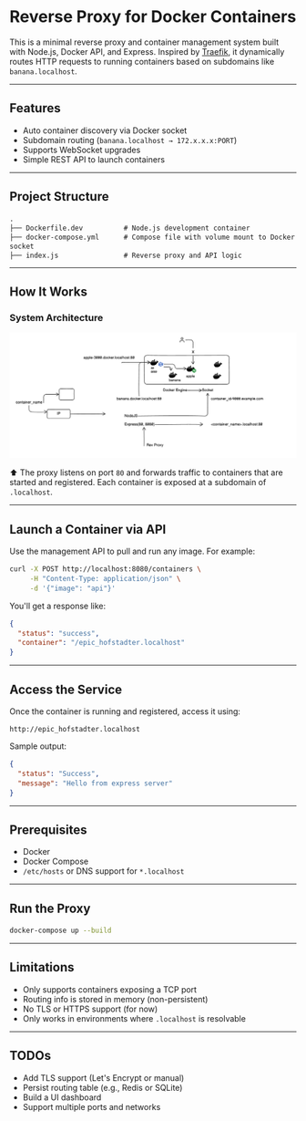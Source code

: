 # Reverse Proxy for Docker Containers

This is a minimal reverse proxy and container management system built with Node.js, Docker API, and Express. Inspired by [Traefik](https://traefik.io), it dynamically routes HTTP requests to running containers based on subdomains like `banana.localhost`.

---

## Features

- Auto container discovery via Docker socket
- Subdomain routing (`banana.localhost → 172.x.x.x:PORT`)
- Supports WebSocket upgrades
- Simple REST API to launch containers

---

## Project Structure

```
.
├── Dockerfile.dev          # Node.js development container
├── docker-compose.yml      # Compose file with volume mount to Docker socket
├── index.js                # Reverse proxy and API logic
```

---

## How It Works

### System Architecture

![Architecture](https://github.com/Reneechang17/Docker-reverse-proxy/blob/main/static/Traefik%20Project%20Structure.jpg)

⬆️ The proxy listens on port `80` and forwards traffic to containers that are started and registered. Each container is exposed at a subdomain of `.localhost`.

---

## Launch a Container via API

Use the management API to pull and run any image. For example:

```bash
curl -X POST http://localhost:8080/containers \
     -H "Content-Type: application/json" \
     -d '{"image": "api"}'
```

You'll get a response like:

```json
{
  "status": "success",
  "container": "/epic_hofstadter.localhost"
}
```

---

## Access the Service

Once the container is running and registered, access it using:

```
http://epic_hofstadter.localhost
```

Sample output:

```json
{
  "status": "Success",
  "message": "Hello from express server"
}
```

---

## Prerequisites

- Docker
- Docker Compose
- `/etc/hosts` or DNS support for `*.localhost`

---

## Run the Proxy

```bash
docker-compose up --build
```

---

## Limitations

- Only supports containers exposing a TCP port
- Routing info is stored in memory (non-persistent)
- No TLS or HTTPS support (for now)
- Only works in environments where `.localhost` is resolvable

---

## TODOs

- Add TLS support (Let's Encrypt or manual)
- Persist routing table (e.g., Redis or SQLite)
- Build a UI dashboard
- Support multiple ports and networks
